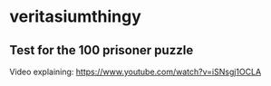 # veritasiumthingy

## Test for the 100 prisoner puzzle
Video explaining: https://www.youtube.com/watch?v=iSNsgj1OCLA
